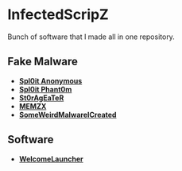 # InfectedScripZ
Bunch of software that I made all in one repository.

## Fake Malware
* **[Spl0it Anonymous](https://github.com/MrSleekZ/Spl0it-Anonymous)**
* **[Spl0it Phant0m](https://github.com/MrSleekZ/Spl0it-Phant0m)**
* **[St0rAgEaTeR](https://github.com/MrSleekZ/St0rAgEaTeR)**
* **[MEMZX](https://github.com/MrSleekZ/MEMEZX)**
* **[SomeWeirdMalwareICreated](https://github.com/MrSleekZ/SomeWeirdMalwareThatICreated)**

## Software
* **[WelcomeLauncher](https://github.com/MrSleekZ/WelcomeLauncher)**

